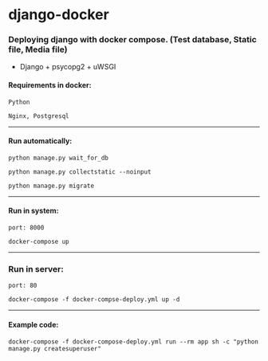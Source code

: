 # django-docker

### Deploying django with docker compose. (Test database, Static file, Media file)


- Django + psycopg2 + uWSGI

#### Requirements in docker:
    Python

    Nginx, Postgresql


---


#### Run automatically:

    python manage.py wait_for_db

    python manage.py collectstatic --noinput

    python manage.py migrate

---

#### Run in system:

  `port: 8000`

    docker-compose up  


---

### Run in server:

  `port: 80`

    docker-compose -f docker-compse-deploy.yml up -d

---

#### Example code:

    docker-compose -f docker-compose-deploy.yml run --rm app sh -c "python manage.py createsuperuser"

